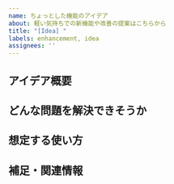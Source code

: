 ```yaml
---
name: ちょっとした機能のアイデア
about: 軽い気持ちでの新機能や改善の提案はこちらから
title: "[Idea] "
labels: enhancement, idea
assignees: ''
---
```


## アイデア概要
<!-- 思いついた機能や改善点を簡単に書いてください -->

## どんな問題を解決できそうか
<!-- その機能が役立つ理由や背景があれば教えて下さい -->

## 想定する使い方
<!-- どんなふうに使う／どうなったら嬉しいかなど自由に -->

## 補足・関連情報
<!-- 参考になるリンクや他サービスの実例など、何かあれば -->
